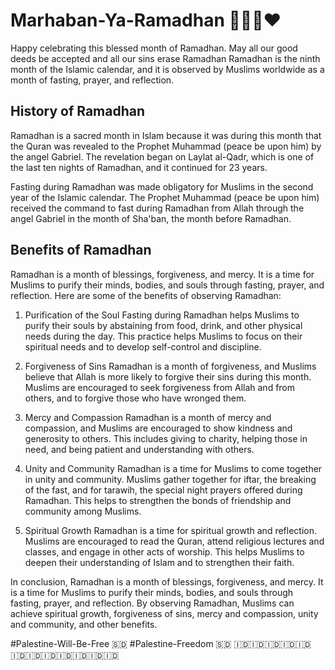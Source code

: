 # Marhaban-Ya-Ramadhan 🙏😁🥳❤️
Happy celebrating this blessed month of Ramadhan. May all our good deeds be accepted and all our sins erase 
Ramadhan
Ramadhan is the ninth month of the Islamic calendar, and it is observed by Muslims worldwide as a month of fasting, prayer, and reflection.

## History of Ramadhan
Ramadhan is a sacred month in Islam because it was during this month that the Quran was revealed to the Prophet Muhammad (peace be upon him) by the angel Gabriel. The revelation began on Laylat al-Qadr, which is one of the last ten nights of Ramadhan, and it continued for 23 years.

Fasting during Ramadhan was made obligatory for Muslims in the second year of the Islamic calendar. The Prophet Muhammad (peace be upon him) received the command to fast during Ramadhan from Allah through the angel Gabriel in the month of Sha'ban, the month before Ramadhan.

## Benefits of Ramadhan
Ramadhan is a month of blessings, forgiveness, and mercy. It is a time for Muslims to purify their minds, bodies, and souls through fasting, prayer, and reflection. Here are some of the benefits of observing Ramadhan:

1. Purification of the Soul
Fasting during Ramadhan helps Muslims to purify their souls by abstaining from food, drink, and other physical needs during the day. This practice helps Muslims to focus on their spiritual needs and to develop self-control and discipline.

2. Forgiveness of Sins
Ramadhan is a month of forgiveness, and Muslims believe that Allah is more likely to forgive their sins during this month. Muslims are encouraged to seek forgiveness from Allah and from others, and to forgive those who have wronged them.

3. Mercy and Compassion
Ramadhan is a month of mercy and compassion, and Muslims are encouraged to show kindness and generosity to others. This includes giving to charity, helping those in need, and being patient and understanding with others.

4. Unity and Community
Ramadhan is a time for Muslims to come together in unity and community. Muslims gather together for iftar, the breaking of the fast, and for tarawih, the special night prayers offered during Ramadhan. This helps to strengthen the bonds of friendship and community among Muslims.

5. Spiritual Growth
Ramadhan is a time for spiritual growth and reflection. Muslims are encouraged to read the Quran, attend religious lectures and classes, and engage in other acts of worship. This helps Muslims to deepen their understanding of Islam and to strengthen their faith.

In conclusion, Ramadhan is a month of blessings, forgiveness, and mercy. It is a time for Muslims to purify their minds, bodies, and souls through fasting, prayer, and reflection. By observing Ramadhan, Muslims can achieve spiritual growth, forgiveness of sins, mercy and compassion, unity and community, and other benefits.

#Palestine-Will-Be-Free 🇸🇩 #Palestine-Freedom 🇸🇩
🇮🇩🇮🇩🇮🇩🇮🇩🇮🇩🇮🇩🇮🇩🇮🇩🇮🇩🇮🇩🇮🇩🇮🇩
